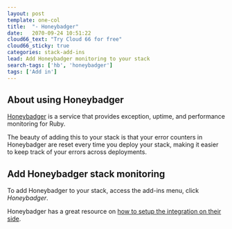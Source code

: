 ```yaml
---
layout: post
template: one-col
title:  "- Honeybadger"
date:   2070-09-24 10:51:22
cloud66_text: "Try Cloud 66 for free"
cloud66_sticky: true
categories: stack-add-ins
lead: Add Honeybadger monitoring to your stack
search-tags: ['hb', 'honeybadger']
tags: ['Add in']
---
```


## About using Honeybadger
[Honeybadger](https://www.honeybadger.io/) is a service that provides exception, uptime, and performance monitoring for Ruby.

The beauty of adding this to your stack is that your error counters in Honeybadger are reset every time you deploy your stack, making it easier to keep
track of your errors across deployments.

## Add Honeybadger stack monitoring
To add Honeybadger to your stack, access the add-ins menu, click _Honeybadger_.

Honeybadger has a great resource on [how to setup the integration on their side](http://docs.honeybadger.io/article/174-how-to-get-setup-with-cloud-66-and-honeybadger).